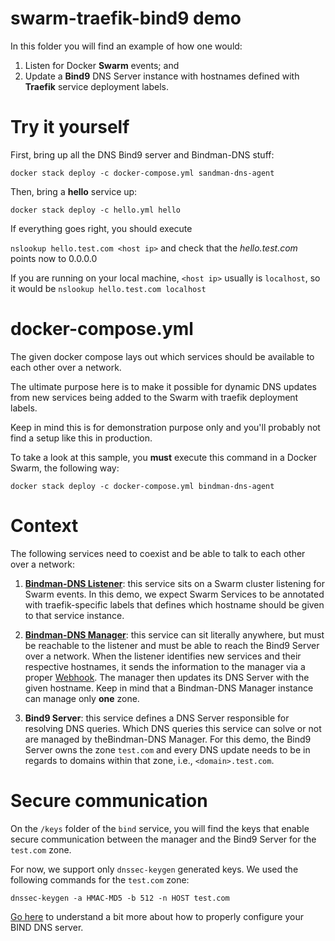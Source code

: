 # swarm-traefik-bind9 demo

In this folder you will find an example of how one would:

1. Listen for Docker **Swarm** events; and
2. Update a **Bind9** DNS Server instance with hostnames defined with **Traefik** service deployment labels.

# Try it yourself

First, bring up all the DNS Bind9 server and Bindman-DNS stuff:

`docker stack deploy -c docker-compose.yml sandman-dns-agent`

Then, bring a **hello** service up:

`docker stack deploy -c hello.yml hello`

If everything goes right, you should execute 

`nslookup hello.test.com <host ip>` and check that the *hello.test.com* points now to 0.0.0.0

If you are running on your local machine, `<host ip>` usually is `localhost`, so it would be `nslookup hello.test.com localhost`

# docker-compose.yml

The given docker compose lays out which services should be available to each other over a network.

The ultimate purpose here is to make it possible for dynamic DNS updates from new services being added to the Swarm with traefik deployment labels. 

Keep in mind this is for demonstration purpose only and you'll probably not find a setup like this in production.

To take a look at this sample, you **must** execute this command in a Docker Swarm, the following way:

```
docker stack deploy -c docker-compose.yml bindman-dns-agent
```

# Context

The following services need to coexist and be able to talk to each other over a network:

1. [**Bindman-DNS Listener**](https://github.com/labbsr0x/bindman-dns-listener): this service sits on a Swarm cluster listening for Swarm events. 
In this demo, we expect Swarm Services to be annotated with traefik-specific labels that defines which hostname should be given to that service instance.

2. [**Bindman-DNS Manager**](https://github.com/labbsr0x/bindman-dns-manager): this service can sit literally anywhere, but must be reachable to the listener and must be able to reach the Bind9 Server over a network. When the listener identifies new services and their respective hostnames, it sends the information to the manager via a proper [Webhook](https://github.com/labbsr0x/bindman-dns-webhook). The manager then updates its DNS Server with the given hostname. Keep in mind that a Bindman-DNS Manager instance can manage only **one** zone.

3. **Bind9 Server**: this service defines a DNS Server responsible for resolving DNS queries. Which DNS queries this service can solve or not are managed by theBindman-DNS Manager.
For this demo, the Bind9 Server owns the zone `test.com` and every DNS update needs to be in regards to domains within that zone, i.e., `<domain>.test.com`. 

# Secure communication

On the `/keys` folder of the `bind` service, you will find the keys that enable secure communication between the manager and the Bind9 Server for the `test.com` zone.

For now, we support only `dnssec-keygen` generated keys. We used the following commands for the `test.com` zone:

```
dnssec-keygen -a HMAC-MD5 -b 512 -n HOST test.com
```

[Go here](http://www.firewall.cx/linux-knowledgebase-tutorials/system-and-network-services/831-linux-bind-ipadd-data-file.html) to understand a bit more about how to properly configure your BIND DNS server.